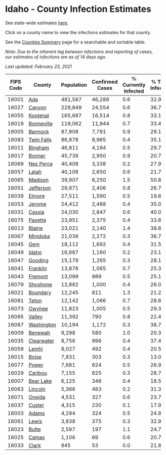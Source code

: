 # Idaho - County Infection Estimates

See state-wide estimates [here](/infections/us-id).

Click on a county name to view the infections estimates for that county.

See the [Counties Summary](/infections/summary-counties) page for a searchable and sortable table.

*Note: Due to the inherent lag between infections and reporting of cases, our estimates of infections are as of 14 days ago.*

*Last updated: February 23, 2021*

|   FIPS Code |                   County |   Population |   Confirmed Cases |   % Currently Infected |   % Total Infected |
|-------------|--------------------------|--------------|-------------------|------------------------|--------------------|
|       16001 |               [Ada](ada) |      481,587 |            46,286 |                    0.6 |               32.9 |
|       16027 |         [Canyon](canyon) |      229,849 |            24,554 |                    0.6 |               36.7 |
|       16055 |     [Kootenai](kootenai) |      165,697 |            16,514 |                    0.8 |               33.1 |
|       16019 | [Bonneville](bonneville) |      119,062 |            11,944 |                    0.7 |               33.4 |
|       16005 |       [Bannock](bannock) |       87,808 |             7,791 |                    0.9 |               29.1 |
|       16083 | [Twin Falls](twin-falls) |       86,878 |             8,965 |                    0.4 |               35.1 |
|       16011 |       [Bingham](bingham) |       46,811 |             4,184 |                    0.5 |               29.7 |
|       16017 |         [Bonner](bonner) |       45,739 |             2,950 |                    0.9 |               20.7 |
|       16069 |   [Nez Perce](nez-perce) |       40,408 |             3,338 |                    0.2 |               27.9 |
|       16057 |           [Latah](latah) |       40,108 |             2,650 |                    0.6 |               21.7 |
|       16065 |       [Madison](madison) |       39,907 |             6,250 |                    1.5 |               50.8 |
|       16051 |   [Jefferson](jefferson) |       29,871 |             2,406 |                    0.8 |               26.7 |
|       16039 |         [Elmore](elmore) |       27,511 |             1,590 |                    0.5 |               19.6 |
|       16053 |         [Jerome](jerome) |       24,412 |             2,488 |                    0.4 |               35.0 |
|       16031 |         [Cassia](cassia) |       24,030 |             2,847 |                    0.6 |               40.0 |
|       16075 |       [Payette](payette) |       23,951 |             2,375 |                    0.4 |               33.6 |
|       16013 |         [Blaine](blaine) |       23,021 |             2,140 |                    1.4 |               38.6 |
|       16067 |     [Minidoka](minidoka) |       21,039 |             2,272 |                    0.3 |               36.7 |
|       16045 |               [Gem](gem) |       18,112 |             1,692 |                    0.4 |               31.5 |
|       16049 |           [Idaho](idaho) |       16,667 |             1,160 |                    0.2 |               23.1 |
|       16047 |       [Gooding](gooding) |       15,179 |             1,265 |                    0.3 |               28.1 |
|       16041 |     [Franklin](franklin) |       13,876 |             1,065 |                    0.7 |               25.3 |
|       16043 |       [Fremont](fremont) |       13,099 |               989 |                    0.5 |               25.1 |
|       16079 |     [Shoshone](shoshone) |       12,882 |             1,000 |                    0.4 |               26.0 |
|       16021 |     [Boundary](boundary) |       12,245 |               811 |                    1.3 |               21.2 |
|       16081 |           [Teton](teton) |       12,142 |             1,066 |                    0.7 |               28.6 |
|       16073 |         [Owyhee](owyhee) |       11,823 |             1,005 |                    0.5 |               29.3 |
|       16085 |         [Valley](valley) |       11,392 |               790 |                    0.8 |               22.4 |
|       16087 | [Washington](washington) |       10,194 |             1,172 |                    0.3 |               38.7 |
|       16009 |       [Benewah](benewah) |        9,298 |               580 |                    1.0 |               20.3 |
|       16035 | [Clearwater](clearwater) |        8,756 |               996 |                    0.4 |               37.4 |
|       16059 |           [Lemhi](lemhi) |        8,027 |               492 |                    0.4 |               20.5 |
|       16015 |           [Boise](boise) |        7,831 |               303 |                    0.3 |               13.0 |
|       16077 |           [Power](power) |        7,681 |               624 |                    0.5 |               26.9 |
|       16029 |       [Caribou](caribou) |        7,155 |               625 |                    0.3 |               28.7 |
|       16007 |   [Bear Lake](bear-lake) |        6,125 |               346 |                    0.4 |               18.5 |
|       16063 |       [Lincoln](lincoln) |        5,366 |               483 |                    0.2 |               31.3 |
|       16071 |         [Oneida](oneida) |        4,531 |               327 |                    0.6 |               23.7 |
|       16037 |         [Custer](custer) |        4,315 |               230 |                    0.1 |               17.9 |
|       16003 |           [Adams](adams) |        4,294 |               324 |                    0.5 |               24.8 |
|       16061 |           [Lewis](lewis) |        3,838 |               375 |                    0.3 |               32.9 |
|       16023 |           [Butte](butte) |        2,597 |               197 |                    1.1 |               24.7 |
|       16025 |           [Camas](camas) |        1,106 |                69 |                    0.6 |               20.7 |
|       16033 |           [Clark](clark) |          845 |                53 |                    0.0 |               21.8 |